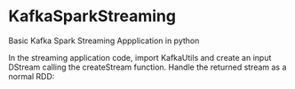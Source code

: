 # KafkaSparkStreaming
Basic Kafka Spark Streaming Appplication in python

In the streaming application code, import KafkaUtils and create an input DStream calling the createStream function. Handle the returned stream as a normal RDD:


